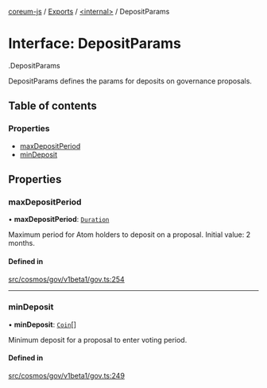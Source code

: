 [coreum-js](../README.md) / [Exports](../modules.md) / [<internal\>](../modules/internal_.md) / DepositParams

# Interface: DepositParams

[<internal>](../modules/internal_.md).DepositParams

DepositParams defines the params for deposits on governance proposals.

## Table of contents

### Properties

- [maxDepositPeriod](internal_.DepositParams.md#maxdepositperiod)
- [minDeposit](internal_.DepositParams.md#mindeposit)

## Properties

### maxDepositPeriod

• **maxDepositPeriod**: [`Duration`](../modules/internal_.md#duration)

Maximum period for Atom holders to deposit on a proposal. Initial value: 2
months.

#### Defined in

[src/cosmos/gov/v1beta1/gov.ts:254](https://github.com/CooperFoundation/coreum-js/blob/f8fbe50/src/cosmos/gov/v1beta1/gov.ts#L254)

___

### minDeposit

• **minDeposit**: [`Coin`](../modules/internal_.md#coin)[]

Minimum deposit for a proposal to enter voting period.

#### Defined in

[src/cosmos/gov/v1beta1/gov.ts:249](https://github.com/CooperFoundation/coreum-js/blob/f8fbe50/src/cosmos/gov/v1beta1/gov.ts#L249)
